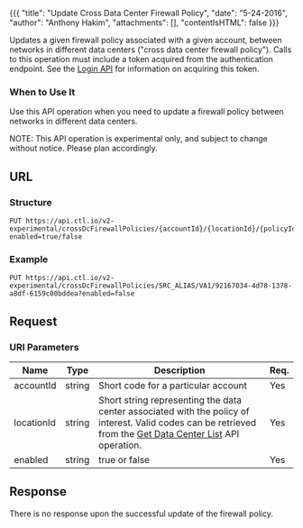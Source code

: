 {{{
  "title": "Update Cross Data Center Firewall Policy",
  "date": "5-24-2016",
  "author": "Anthony Hakim",
  "attachments": [],
  "contentIsHTML": false
}}}

Updates a given firewall policy associated with a given account, between networks in different data centers ("cross data center firewall policy"). Calls to this operation must include a token acquired from the authentication endpoint. See the [Login API](https://www.ctl.io/api-docs/v2/#authentication-login) for information on acquiring this token.

### When to Use It

Use this API operation when you need to update a firewall policy between networks in different data centers.

  NOTE: This API operation is experimental only, and subject to change without notice. Please plan accordingly.

## URL

### Structure

    PUT https://api.ctl.io/v2-experimental/crossDcFirewallPolicies/{accountId}/{locationId}/{policyId}?enabled=true/false

### Example

    PUT https://api.ctl.io/v2-experimental/crossDcFirewallPolicies/SRC_ALIAS/VA1/92167034-4d78-1378-a8df-6159c00bddea?enabled=false

## Request

### URI Parameters

| Name | Type | Description | Req. |
| --- | --- | --- | --- |
| accountId | string | Short code for a particular account | Yes |
| locationId | string | Short string representing the data center associated with the policy of interest. Valid codes can be retrieved from the [Get Data Center List](https://www.ctl.io/api-docs/v2/#data-centers-get-data-center) API operation. | Yes |
| enabled | string | true or false | Yes |

## Response

There is no response upon the successful update of the firewall policy.
